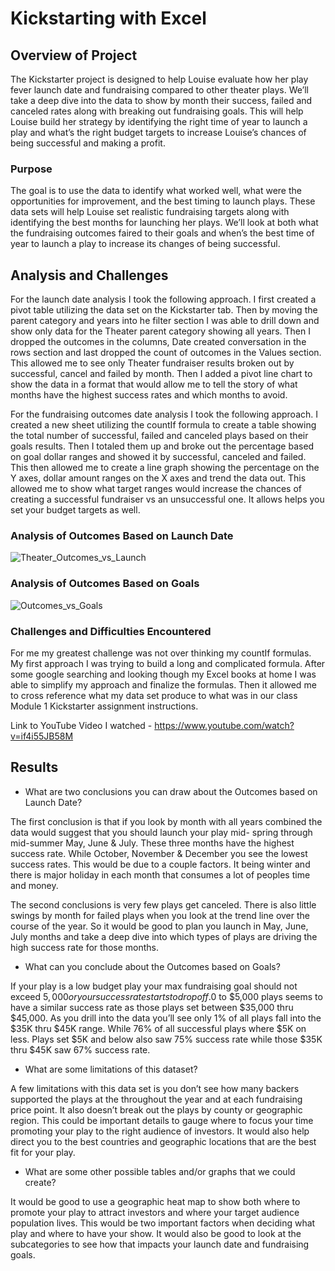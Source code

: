 # Kickstarting with Excel

## Overview of Project
The Kickstarter project is designed to help Louise evaluate how her play fever launch date and fundraising compared to other theater plays. We’ll take a deep dive into the data to show by month their success, failed and canceled rates along with breaking out fundraising goals. This will help Louise build her strategy by identifying the right time of year to launch a play and what’s the right budget targets to increase Louise’s chances of being successful and making a profit.

### Purpose
The goal is to use the data to identify what worked well, what were the opportunities for improvement, and the best timing to launch plays. These data sets will help Louise set realistic fundraising targets along with identifying the best months for launching her plays. We’ll look at both what the fundraising outcomes faired to their goals and when’s the best time of year to launch a play to increase its changes of being successful. 

## Analysis and Challenges
For the launch date analysis I took the following approach. I first created a pivot table utilizing the data set on the Kickstarter tab. Then by moving the parent category and years into he filter section I was able to drill down and show only data for the Theater parent category showing all years. Then I dropped the outcomes in the columns, Date created conversation in the rows section and last dropped the count of outcomes in the Values section. This allowed me to see only Theater fundraiser results broken out by successful, cancel and failed by month. Then I added a pivot line chart to show the data in a format that would allow me to tell the story of what months have the highest success rates and which months to avoid.

For the fundraising outcomes date analysis I took the following approach. I created a new sheet utilizing the countIf formula to create a table showing the total number of successful, failed and canceled plays based on their goals results. Then I totaled them up and broke out the percentage based on goal dollar ranges and showed it by successful, canceled and failed. This then allowed me to create a line graph showing the percentage on the Y axes, dollar amount ranges on the X axes and trend the data out. This allowed me to show what target ranges would increase the chances of creating a successful fundraiser vs an unsuccessful one. It allows helps you set your budget targets as well.

### Analysis of Outcomes Based on Launch Date
![Theater_Outcomes_vs_Launch](https://user-images.githubusercontent.com/101777677/161442717-54777913-2477-4a4d-8121-266a2a0a7b54.png)

### Analysis of Outcomes Based on Goals
![Outcomes_vs_Goals](https://user-images.githubusercontent.com/101777677/161442683-3060571d-08da-431a-986c-dbb1ee554996.png)

### Challenges and Difficulties Encountered
For me my greatest challenge was not over thinking my countIf formulas. My first approach I was trying to build a long and complicated formula. After some google searching and looking though my Excel books at home I was able to simplify my approach and finalize the formulas. Then it allowed me to cross reference what my data set produce to what was in our class Module 1 Kickstarter assignment instructions. 

Link to YouTube Video I watched - https://www.youtube.com/watch?v=if4i55JB58M

## Results
- What are two conclusions you can draw about the Outcomes based on Launch Date?

The first conclusion is that if you look by month with all years combined the data would suggest that you should launch your play mid- spring through mid-summer May, June & July. These three months have the highest success rate. While October, November & December you see the lowest success rates. This would be due to a couple factors. It being winter and there is major holiday in each month that consumes a lot of peoples time and money. 

The second conclusions is very few plays get canceled. There is also little swings by month for failed plays when you look at the trend line over the course of the year. So it would be good to plan you launch in May, June, July months and take a deep dive into which types of plays are driving the high success rate for those months.

- What can you conclude about the Outcomes based on Goals?

If your play is a low budget play your max fundraising goal should not exceed $5,000 or your success rate starts to drop off.$0 to $5,000 plays seems to have a similar success rate as those plays set between $35,000 thru $45,000. As you drill into the data you’ll see only 1% of all plays fall into the $35K thru $45K range. While 76% of all successful plays where $5K on less. Plays set $5K and below also saw 75% success rate while those $35K thru $45K saw 67% success rate.

- What are some limitations of this dataset?

A few limitations with this data set is you don’t see how many backers supported the plays at the throughout the year and at each fundraising price point. It also doesn’t break out the plays by county or geographic region. This could be important details to gauge where to focus your time promoting your play to the right audience of investors. It would also help direct you to the best countries and geographic locations that are the best fit for your play.

- What are some other possible tables and/or graphs that we could create?

It would be good to use a geographic heat map to show both where to promote your play to attract investors and where your target audience population lives. This would be two important factors when deciding what play and where to have your show. It would also be good to look at the subcategories to see how that impacts your launch date and fundraising goals.
